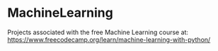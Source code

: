 # MachineLearning

Projects associated with the free Machine Learning course at: \
https://www.freecodecamp.org/learn/machine-learning-with-python/
